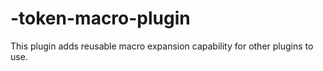 -token-macro-plugin
===================

This plugin adds reusable macro expansion capability for other plugins to use.